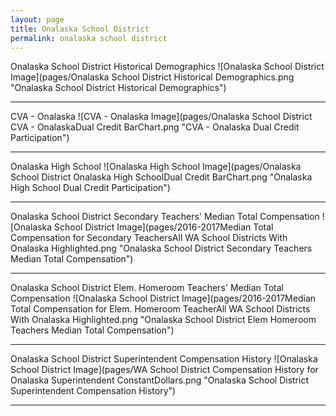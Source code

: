 ```yaml
---
layout: page
title: Onalaska School District
permalink: onalaska school district
---
```



Onalaska School District Historical Demographics
![Onalaska School District Image](pages/Onalaska School District Historical Demographics.png "Onalaska School District Historical Demographics")

___

CVA - Onalaska
![CVA - Onalaska Image](pages/Onalaska School District CVA - OnalaskaDual Credit BarChart.png "CVA - Onalaska Dual Credit Participation")

___

Onalaska High School
![Onalaska High School Image](pages/Onalaska School District Onalaska High SchoolDual Credit BarChart.png "Onalaska High School Dual Credit Participation")

___

Onalaska School District Secondary Teachers' Median Total Compensation
![Onalaska School District Image](pages/2016-2017Median Total Compensation for Secondary TeachersAll WA School Districts With Onalaska Highlighted.png "Onalaska School District Secondary Teachers Median Total Compensation")

___

Onalaska School District Elem. Homeroom Teachers' Median Total Compensation
![Onalaska School District Image](pages/2016-2017Median Total Compensation for Elem. Homeroom TeacherAll WA School Districts With Onalaska Highlighted.png "Onalaska School District Elem Homeroom Teachers Median Total Compensation")

___

Onalaska School District Superintendent Compensation History
![Onalaska School District Image](pages/WA School District Compensation History for Onalaska Superintendent ConstantDollars.png "Onalaska School District Superintendent Compensation History")

___

